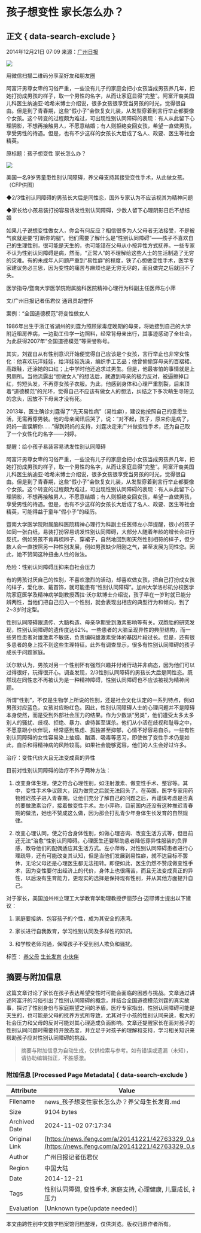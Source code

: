 # 孩子想变性 家长怎么办？

## 正文 { data-search-exclude }


2014年12月21日 07:09 来源：[广州日报](http://gzdaily.dayoo.com/html/2014-12/21/content_2826293.htm)

![](http://h2.ifengimg.com/0f56ee67a4c375c2/2013/1106/indeccode.png)

用微信扫描二维码分享至好友和朋友圈

阿富汗男尊女卑的习俗严重，一些没有儿子的家庭会把小女孩当成男孩养几年，把她打扮成男孩的样子，取一个男性的名字，从而让家庭显得“完整”。阿富汗裔美国儿科医生纳迪亚·哈希米博士介绍说，很多女孩很享受当男孩的时光，觉得很自由。但是到了青春期，这些“假小子”会恢复女儿装，从发型穿着到言行举止都要像个女孩。这个转变的过程颇为难过，可出现性别认同障碍的表现：有人从此留下心理阴影，不想再接触男人，不愿意结婚；有人则拒绝变回女孩，希望一直做男孩，享受男性的待遇。但是，也有不少这样的女孩长大后成了名人、政要、医生等社会精英。

原标题：孩子想变性 家长怎么办？

![](http://y1.ifengimg.com/cmpp/2014/12/21/07/d8084e12-634f-466d-8da4-11af77952c58.jpg)

美国一名9岁男童患性别认同障碍，养父母支持其接受变性手术，从此做女孩。 （CFP供图）

◆2/3性别认同障碍的男孩长大后是同性恋，国外专家认为不应该视其为精神问题

◆家长给小孩易装打扮容易诱发性别认同障碍，少数人留下心理阴影日后不想结婚

如果儿子说想变性做女人，你会有何反应？相信很多为人父母者无法接受，不是被气疯就是要“打断你的腿”。他们需要了解什么是“性别认同障碍”——孩子不喜欢自己的生理性别，很可能是天生的，也可能错在父母从小按异性方式抚养。一些专家不认为性别认同障碍是病，然而，“正常人”的不理解给这些人士的生活制造了无穷的灾难。有的未成年人问题严重到“易性癖”的程度，铁了心想做变性手术，医学专家建议务必三思，因为变性的痛苦与麻烦也是无穷无尽的，而且做完之后就回不了头。

医学指导/暨南大学医学院附属脑科医院精神心理行为科副主任医师左小萍

文/广州日报记者伍君仪 通讯员胡誉怀

案例：“全国道德模范”将变性做女人

1986年出生于浙江省湖州的刘霆为照顾尿毒症晚期的母亲，将她接到自己的大学附近租房养病，一边勤工俭学一边照料，经常背母亲出行，其事迹感动了全社会，为此获得2007年“全国道德模范”等荣誉称号。

其实，刘霆自从有性别意识开始便觉得自己应该是个女孩，言行举止也非常女性化：他喜欢玩洋娃娃，给洋娃娃洗澡，编织手工艺品；他曾偷偷穿母亲的百褶裙、高跟鞋，还涂她的口红；上中学时他还追求过男生。但是，他最害怕的事情就是上男厕所。当他流露出“想做女人”的想法后，就遭到母亲的极力反对，被逼擦掉口红，剪短头发，不再穿女孩子衣服。为此，他感到身体和心理严重割裂，后来顶着“道德模范”的光环，觉得自己不应该有做女人的想法，纠结之下多次萌生寻短见的念头，因放不下母亲才没有死。

2013年，医生确诊刘霆得了“先天易性病”（易性癖），建议他按照自己的意愿生活，无需再穿男装。他的母亲闻讯后哭了，说：“对不起，孩子，原来你是病了，妈妈一直误解你……”得到妈妈的支持，刘霆决定来广州做变性手术，还为自己取了一个女性化的名字——刘婷。

提醒：给小孩子易装容易诱发性别认同障碍

阿富汗男尊女卑的习俗严重，一些没有儿子的家庭会把小女孩当成男孩养几年，把她打扮成男孩的样子，取一个男性的名字，从而让家庭显得“完整”。阿富汗裔美国儿科医生纳迪亚·哈希米博士介绍说，很多女孩很享受当男孩的时光，觉得很自由。但是到了青春期，这些“假小子”会恢复女儿装，从发型穿着到言行举止都要像个女孩。这个转变的过程颇为难过，可出现性别认同障碍的表现：有人从此留下心理阴影，不想再接触男人，不愿意结婚；有人则拒绝变回女孩，希望一直做男孩，享受男性的待遇。但是，也有不少这样的女孩长大后成了名人、政要、医生等社会精英，可能得益于童年“假小子”的经历。

暨南大学医学院附属脑科医院精神心理行为科副主任医师左小萍提醒，很小的孩子如同一张白纸，易装打扮容易诱发性别认同障碍，大部分人随着年龄的增长会进行反抗，例如男孩不肯再梳辫子、穿裙子，自然地回到和天然性别相符的样子，但少数人会一直按照另一种性别发展，例如男孩缺少阳刚之气，甚至发展为同性恋。因此，她不赞同这种扭曲人性的做法。

危险：性别认同障碍压抑来自社会压力

有的男孩讨厌自己的性别，不喜欢激烈的活动，却喜欢做女孩，把自己打扮成女孩的样子，爱化妆、戴首饰，就可能患有“性别认同障碍”。加州大学洛杉矶分校医学院家庭医学及精神病学副教授西拉·沃尔默博士介绍说，孩子早在一岁时就已能分辨两性，当他们把自己归入一个性别，就会表现出相应的典型行为和倾向，到了2~3岁时定型。

性别认同障碍跟遗传、大脑构造、母亲孕期受到激素影响等有关。双胞胎的研究发现，性别认同障碍的遗传度达62%。一些患者的大脑呈现异性的典型结构，而一些男性患者对雄激素不敏感，负责编码雄激素受体的基因片段过长。但是，还有很多患者的身上找不到这些生理特征。此外有调查显示，很多有性别认同障碍的孩子成长于问题家庭。

沃尔默认为，男孩对另一个性别怀有强烈兴趣并付诸行动并非病态，因为他们可以过得很好，玩得很开心。调查发现，2/3性别认同障碍的男孩长大后是同性恋。既然现在同性恋不再被认为是一种精神障碍，性别认同障碍也不应该被视为精神问题。

所谓“性别”，不仅是生物学上所说的性别，还是社会文化认定的一系列特点，例如男孩对应蓝色，女孩对应粉红色。因此，性别认同障碍人士的心理问题并不是障碍本身使然，而是受到外部社会压力的结果。作为少数派“另类”，他们遭受太多太多别人的骚扰、歧视、拒绝、暴力、虐待甚至谋杀。他们从小活在歧视和耻辱之中，不愿意跟小伙伴玩，经常感到焦虑、孤独甚至抑郁，心情不好容易自杀。一些有性别认同障碍的女性容易染上抽烟、酗酒、吸毒等恶习，即使做了变性手术仍是如此，自杀和得精神病的风险较高。如果社会能够宽容，他们的人生会好过许多。

治疗：变性代价大且无法变成真的异性

目前对性别认同障碍的治疗不外乎两种方法：

1. 改变身体生理，使之符合心理性别，如注射激素、做变性手术、整容等。其中，变性手术争议颇大，因为做完之后就无法回头了。在英国，医学专家用药物推迟孩子进入青春期，让他们充分了解自己的问题之后，再谨慎考虑是否真的要做激素治疗，接着做变性手术。左小萍称，目前国内还没有这种推迟青春期的做法，她也不赞成这么做，因为那会打乱青少年身体生长发育的自然规律。

2. 改变心理认同，使之符合身体性别，如做心理咨询、改变生活方式等，但目前还无法“治愈”性别认同障碍。心理医生还要帮助患者降低穿异性服装的负罪感，教导他们的配偶适应其生活方式。左小萍称，对性别认同障碍患者进行心理疏导，还有可能改变其认知，但是当他们发展到易性癖，就不达目标不罢休，无论父母还是心理医生都无法扭转。即便如此，医生仍然不赞成做变性手术，因为变性要付出经济上的代价，身体上也很痛苦，而且无法变成真正的异性，以后没有生育能力，更现实的选择是保持现有性别，并从其他方面提升自己。

对于家长，美国加州州立理工大学教育学助理教授伊丽莎白·迈耶博士提出以下建议：

1. 家庭要接纳、包容孩子的个性，成为其安全的港湾。

2. 家长进行自我教育，学习性别认同及多样性的知识。

3. 和学校老师沟通，保障孩子不受到别人欺负和骚扰。

标签： [养父母](http://search.ifeng.com/sofeng/search.action?c=1&q=%E5%85%BB%E7%88%B6%E6%AF%8D) [生长发育](http://search.ifeng.com/sofeng/search.action?c=1&q=%E7%94%9F%E9%95%BF%E5%8F%91%E8%82%B2) [小伙伴](http://search.ifeng.com/sofeng/search.action?c=1&q=%E5%B0%8F%E4%BC%99%E4%BC%B4)
<!-- tcd_original_link https://news.ifeng.com/a/20141221/42763329_0.shtml -->
## 摘要与附加信息

<!-- tcd_abstract -->
这篇文章讨论了家长在孩子表达希望变性时可能会面临的困惑与挑战。文章通过讲述阿富汗的习俗引出了性别认同障碍的概念，并结合全国道德模范刘霆的真实故事，探讨了性别身份与家庭期望之间的矛盾。医疗专家指出，性别认同障碍可能是天生的，也可能是父母的抚养方式所导致，尤其对于小孩的性别认同来说，极大的社会压力和父母的反对可能对其心理造成负面影响。文章还提醒家长在面对孩子的性别认同问题时需要持开放态度，并立足于对孩子的理解和支持，学习相关知识来帮助孩子应对性别认同障碍的挑战。
<!-- tcd_abstract_end -->

> 摘要与附加信息为自动生成，仅供检索与参考。如有错误或遗漏（未知），请协助编辑指正，不胜感激。

### 附加信息 [Processed Page Metadata] { data-search-exclude }

| Attribute       | Value                                  |
|-----------------|----------------------------------------|
| Filename        | news_孩子想变性家长怎么办？养父母生长发育.md                             |
| Size            | 9104 bytes                           |
| Archived Date   | 2024-11-02 07:17:34                             |
| Original Link   | [https://news.ifeng.com/a/20141221/42763329_0.shtml](https://news.ifeng.com/a/20141221/42763329_0.shtml)                       |
| Author          | 广州日报记者伍君仪                               |
| Region          | 中国大陆                               |
| Date            | 2014-12-21                                 |
| Tags            | 性别认同障碍, 变性手术, 家庭支持, 心理健康, 儿童成长, 社会压力                                 |
| Evaluation            | [Unknown type(update needed)]                                 |
<!-- tcd_table_end -->

本文由跨性别中文数字档案馆归档整理，仅供浏览。版权归原作者所有。
